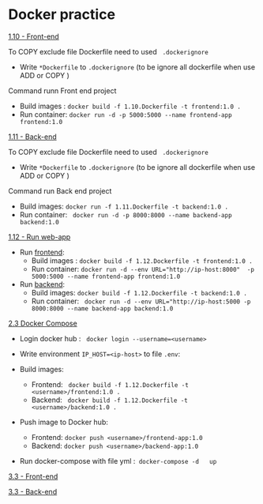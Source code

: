 # Docker practice

[1.10 - Front-end](./frontend/1.10.Dockerfile)

To COPY exclude file Dockerfile need to used ` .dockerignore`
- Write ` *Dockerfile ` to `.dockerignore` (to be ignore all dockerfile when use ADD or COPY )

Command runn Front end project
- Build images : `docker build -f 1.10.Dockerfile -t frontend:1.0 .`
- Run container: `docker run -d -p 5000:5000 --name frontend-app frontend:1.0`

[1.11 - Back-end](./backend/1.11.Dockerfile)

To COPY exclude file Dockerfile need to used ` .dockerignore`
- Write ` *Dockerfile ` to `.dockerignore` (to be ignore all dockerfile when use ADD or COPY )

Command run Back end project 
- Build images: ` docker run -f 1.11.Dockerfile -t backend:1.0 . `
- Run container: ` docker run -d -p 8000:8000 --name backend-app backend:1.0`

[1.12 - Run web-app]()

- Run [frontend](./frontend/1.12.Dockerfile):
  - Build images : `docker build -f 1.12.Dockerfile -t frontend:1.0 .`
  - Run container: `docker run -d --env URL="http://ip-host:8000"  -p 5000:5000 --name frontend-app frontend:1.0` 
- Run [backend](./backend/1.12.Dockerfile):
  - Build images: ` docker build -f 1.12.Dockerfile -t backend:1.0 . `
  - Run container: ` docker run -d --env URL="http://ip-host:5000 -p 8000:8000 --name backend-app backend:1.0`



[2.3 Docker Compose](./docker-compose-2.3x.yml)
  
  - Login docker hub : ` docker login --username=<username>` 


  - Write environment `IP_HOST=<ip-host>`  to file `.env`:
     
  - Build images: 
    - Frontend: ` docker build -f 1.12.Dockerfile -t <username>/frontend:1.0 .`
    - Backend: ` docker build -f 1.12.Dockerfile -t <username>/backend:1.0 .`
  - Push image to Docker hub:
    - Frontend: ` docker push <username>/frontend-app:1.0 `
    - Backend: ` docker push <username>/backend-app:1.0 `

  - Run docker-compose with file yml :`  docker-compose -d   up `

[3.3 - Front-end ](./frontend/3.3.Dockerfile)

[3.3 - Back-end ](./backend/3.3.Dockerfile)
  





